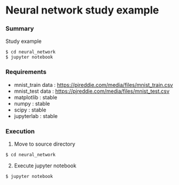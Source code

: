 # Neural network study example

### Summary

Study example

```
$ cd neural_network
$ jupyter notebook
```

### Requirements

- mnist_train data : https://pjreddie.com/media/files/mnist_train.csv
- mnist_test data : https://pjreddie.com/media/files/mnist_test.csv
- matplotlib : stable
- numpy : stable
- scipy : stable
- jupyterlab : stable


### Execution

1. Move to source directory

```
$ cd neural_network
```

2. Execute jupyter notebook

```
$ jupyter notebook
```
